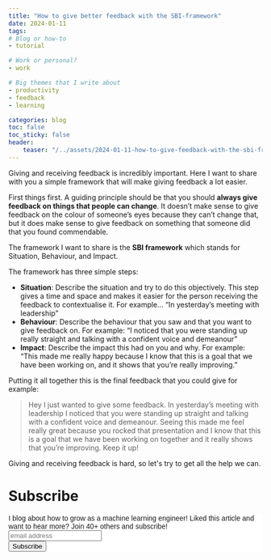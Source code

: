 ```yaml
---
title: "How to give better feedback with the SBI-framework"
date: 2024-01-11
tags:
# Blog or how-to
- tutorial

# Work or personal?
- work

# Big themes that I write about
- productivity
- feedback
- learning

categories: blog
toc: false
toc_sticky: false
header:
    teaser: "/../assets/2024-01-11-how-to-give-feedback-with-the-sbi-framework/thumbnail.png"
---
```

<!-- ctrl + alt + v -->

<!-- Checklist:
Title = insight
Interesting 1st sentence
Short and concise -->

<!-- Do the most annoying thing first: thumbnail creation -->
<!-- 1. interesting hook -->
Giving and receiving feedback is incredibly important. Here I want to share with you a simple framework that will make giving feedback a lot easier.

First things first. A guiding principle should be that you should **always give feedback on things that people can change**. It doesn’t make sense to give feedback on the colour of someone’s eyes because they can’t change that, but it does make sense to give feedback on something that someone did that you found commendable. 

The framework I want to share is the **SBI framework** which stands for Situation, Behaviour, and Impact. 

The framework has three simple steps:

* **Situation**: Describe the situation and try to do this objectively. This step gives a time and space and makes it easier for the person receiving the feedback to contextualise it. For example… “In yesterday’s meeting with leadership”
* **Behaviour**: Describe the behaviour that you saw and that you want to give feedback on. For example: “I noticed that you were standing up really straight and talking with a confident voice and demeanour”
* **Impact**: Describe the impact this had on you and why. For example: “This made me really happy because I know that this is a goal that we have been working on, and it shows that you’re really improving.”

Putting it all together this is the final feedback that you could give for example:

> Hey I just wanted to give some feedback. In yesterday’s meeting with leadership I noticed that you were standing up straight and talking with a confident voice and demeanour. Seeing this made me feel really great because you rocked that presentation and I know that this is a goal that we have been working on together and it really shows that you’re improving. Keep it up!

Giving and receiving feedback is hard, so let's try to get all the help we can.

# Subscribe

<!-- Begin Mailchimp Signup Form -->
<link href="//cdn-images.mailchimp.com/embedcode/horizontal-slim-10_7.css" rel="stylesheet" type="text/css">
<style type="text/css">
#mc_embed_signup{background:#fff; clear:left; font:14px Helvetica,Arial,sans-serif; width:100%;}
/* Add your own Mailchimp form style overrides in your site stylesheet or in this style block.
    We recommend moving this block and the preceding CSS link to the HEAD of your HTML file. */
</style>
<div id="mc_embed_signup">
<form action="https://gmail.us3.list-manage.com/subscribe/post?u=92fe86c389878585bc87837e8&amp;id=50543deff9" method="post" id="mc-embedded-subscribe-form" name="mc-embedded-subscribe-form" class="validate" target="_blank" novalidate>
    <div id="mc_embed_signup_scroll">
<label for="mce-EMAIL">I blog about how to grow as a machine learning engineer! Liked this article and want to hear more? Join 40+ others and subscribe!</label>
<input type="email" value="" name="EMAIL" class="email" id="mce-EMAIL" placeholder="email address" required>
    <!-- real people should not fill this in and expect good things - do not remove this or risk form bot signups-->
    <div style="position: absolute; left: -5000px;" aria-hidden="true"><input type="text" name="b_92fe86c389878585bc87837e8_50543deff9" tabindex="-1" value=""></div>
    <div class="clear"><input type="submit" value="Subscribe" name="subscribe" id="mc-embedded-subscribe" class="button"></div>
    </div>
</form>
</div>
<!--End mc_embed_signup-->
    